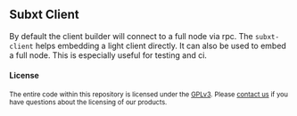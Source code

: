 ## Subxt Client
By default the client builder will connect to a full node via rpc. The `subxt-client` helps
embedding a light client directly. It can also be used to embed a full node. This is especially
useful for testing and ci.

#### License

<sup>
The entire code within this repository is licensed under the <a href="LICENSE">GPLv3</a>.
Please <a href="https://www.parity.io/contact/">contact us</a> if you have questions about the licensing of our
 products.
</sup>
